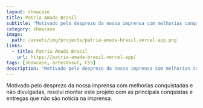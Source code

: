 ```yaml
---
layout: showcase
title: Patria Amada Brasil
subtitle: "Motivado pelo desprezo da nossa imprensa com melhorias conquistadas e não divulgadas, resolvi montar este projeto com as principais conquistas e entregas que não são notícia na imprensa."
category: showcase
image: 
  path: /assets/img/projects/patria-amada-brasil.vercel.app.png
links:
  - title: Patria Amada Brasil
    url: https://patria-amada-brasil.vercel.app/
tags: [showcase, artesdosul, CSS]
description: "Motivado pelo desprezo da nossa imprensa com melhorias conquistadas e não divulgadas, resolvi montar este projeto com as principais conquistas e entregas que não são notícia na imprensa."
---
```


Motivado pelo desprezo da nossa imprensa com melhorias conquistadas e não divulgadas, resolvi montar este projeto com as principais conquistas e entregas que não são notícia na imprensa.
